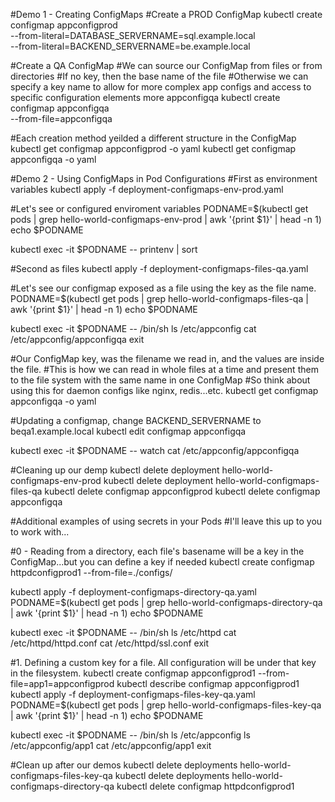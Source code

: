 #Demo 1 - Creating ConfigMaps
#Create a PROD ConfigMap
kubectl create configmap appconfigprod \
    --from-literal=DATABASE_SERVERNAME=sql.example.local \
    --from-literal=BACKEND_SERVERNAME=be.example.local


#Create a QA ConfigMap
#We can source our ConfigMap from files or from directories
#If no key, then the base name of the file
#Otherwise we can specify a key name to allow for more complex app configs and access to specific configuration elements
more appconfigqa
kubectl create configmap appconfigqa \
    --from-file=appconfigqa


#Each creation method yeilded a different structure in the ConfigMap
kubectl get configmap appconfigprod -o yaml
kubectl get configmap appconfigqa -o yaml




#Demo 2 - Using ConfigMaps in Pod Configurations
#First as environment variables
kubectl apply -f deployment-configmaps-env-prod.yaml


#Let's see or configured enviroment variables
PODNAME=$(kubectl get pods | grep hello-world-configmaps-env-prod | awk '{print $1}' | head -n 1)
echo $PODNAME


kubectl exec -it $PODNAME -- printenv | sort


#Second as files
kubectl apply -f deployment-configmaps-files-qa.yaml


#Let's see our configmap exposed as a file using the key as the file name.
PODNAME=$(kubectl get pods | grep hello-world-configmaps-files-qa | awk '{print $1}' | head -n 1)
echo $PODNAME


kubectl exec -it $PODNAME -- /bin/sh 
ls /etc/appconfig
cat /etc/appconfig/appconfigqa
exit


#Our ConfigMap key, was the filename we read in, and the values are inside the file.
#This is how we can read in whole files at a time and present them to the file system with the same name in one ConfigMap
#So think about using this for daemon configs like nginx, redis...etc.
kubectl get configmap appconfigqa -o yaml


#Updating a configmap, change BACKEND_SERVERNAME to beqa1.example.local
kubectl edit configmap appconfigqa


kubectl exec -it $PODNAME -- watch cat /etc/appconfig/appconfigqa




#Cleaning up our demp
kubectl delete deployment hello-world-configmaps-env-prod
kubectl delete deployment hello-world-configmaps-files-qa
kubectl delete configmap appconfigprod
kubectl delete configmap appconfigqa


#Additional examples of using secrets in your Pods
#I'll leave this up to you to work with...


#0 - Reading from a directory, each file's basename will be a key in the ConfigMap...but you can define a key if needed
kubectl create configmap httpdconfigprod1 --from-file=./configs/

kubectl apply -f deployment-configmaps-directory-qa.yaml
PODNAME=$(kubectl get pods | grep hello-world-configmaps-directory-qa | awk '{print $1}' | head -n 1)
echo $PODNAME

kubectl exec -it $PODNAME -- /bin/sh 
ls /etc/httpd
cat /etc/httpd/httpd.conf
cat /etc/httpd/ssl.conf
exit



#1. Defining a custom key for a file. All configuration will be under that key in the filesystem.
kubectl create configmap appconfigprod1 --from-file=app1=appconfigprod
kubectl describe configmap appconfigprod1
kubectl apply -f deployment-configmaps-files-key-qa.yaml
PODNAME=$(kubectl get pods | grep hello-world-configmaps-files-key-qa | awk '{print $1}' | head -n 1)
echo $PODNAME

kubectl exec -it $PODNAME -- /bin/sh 
ls /etc/appconfig
ls /etc/appconfig/app1
cat /etc/appconfig/app1
exit



#Clean up after our demos
kubectl delete deployments hello-world-configmaps-files-key-qa
kubectl delete deployments hello-world-configmaps-directory-qa
kubectl delete configmap httpdconfigprod1

